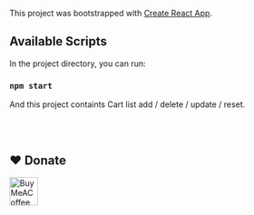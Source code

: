 This project was bootstrapped with [Create React App](https://github.com/facebook/create-react-app).

## Available Scripts

In the project directory, you can run:

### `npm start`

And this project containts Cart list add / delete / update / reset.



<br><br>
## ❤️ Donate

<a href="https://www.buymeacoffee.com/mzaifquraishi" title="https://www.buymeacoffee.com/mzaifquraishi" target="_blank"><img align="left" height="50" src="https://www.mediafire.com/convkey/66bc/dg3xdk96km1pt7gzg.jpg" alt="BuyMeACoffee"></a>

